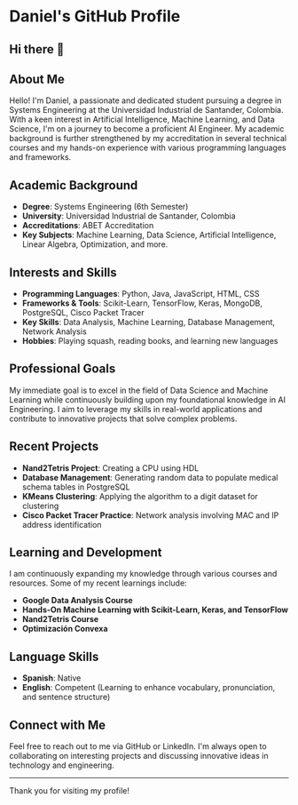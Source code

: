 # Daniel's GitHub Profile
## Hi there 👋
## About Me

Hello! I'm Daniel, a passionate and dedicated student pursuing a degree in Systems Engineering at the Universidad Industrial de Santander, Colombia. With a keen interest in Artificial Intelligence, Machine Learning, and Data Science, I'm on a journey to become a proficient AI Engineer. My academic background is further strengthened by my accreditation in several technical courses and my hands-on experience with various programming languages and frameworks.

## Academic Background
- **Degree**: Systems Engineering (6th Semester)
- **University**: Universidad Industrial de Santander, Colombia
- **Accreditations**: ABET Accreditation
- **Key Subjects**: Machine Learning, Data Science, Artificial Intelligence, Linear Algebra, Optimization, and more.

## Interests and Skills
- **Programming Languages**: Python, Java, JavaScript, HTML, CSS
- **Frameworks & Tools**: Scikit-Learn, TensorFlow, Keras, MongoDB, PostgreSQL, Cisco Packet Tracer
- **Key Skills**: Data Analysis, Machine Learning, Database Management, Network Analysis
- **Hobbies**: Playing squash, reading books, and learning new languages

## Professional Goals
My immediate goal is to excel in the field of Data Science and Machine Learning while continuously building upon my foundational knowledge in AI Engineering. I aim to leverage my skills in real-world applications and contribute to innovative projects that solve complex problems.

## Recent Projects
- **Nand2Tetris Project**: Creating a CPU using HDL
- **Database Management**: Generating random data to populate medical schema tables in PostgreSQL
- **KMeans Clustering**: Applying the algorithm to a digit dataset for clustering
- **Cisco Packet Tracer Practice**: Network analysis involving MAC and IP address identification

## Learning and Development
I am continuously expanding my knowledge through various courses and resources. Some of my recent learnings include:
- **Google Data Analysis Course**
- **Hands-On Machine Learning with Scikit-Learn, Keras, and TensorFlow**
- **Nand2Tetris Course**
- **Optimización Convexa**

## Language Skills
- **Spanish**: Native
- **English**: Competent (Learning to enhance vocabulary, pronunciation, and sentence structure)

## Connect with Me
Feel free to reach out to me via GitHub or LinkedIn. I'm always open to collaborating on interesting projects and discussing innovative ideas in technology and engineering.

---

Thank you for visiting my profile!

